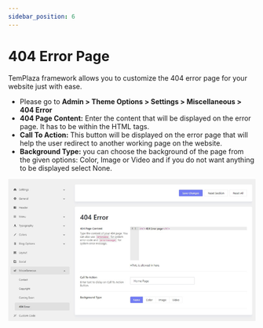 ```yaml
---
sidebar_position: 6
---
```

# 404 Error Page

TemPlaza framework allows you to customize the 404 error page for your website just with ease.

* Please go to **Admin > Theme Options > Settings > Miscellaneous > 404 Error**
* **404 Page Content:** Enter the content that will be displayed on the error page. It has to be within the HTML tags.
* **Call To Action:** This button will be displayed on the error page that will help the user redirect to another working page on the website.
* **Background Type:** you can choose the background of the page from the given options: Color, Image or Video and if you do not want anything to be displayed select None.

![404 Error Page](./img/error.webp)
